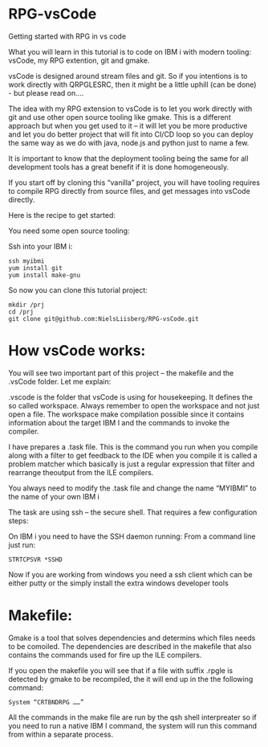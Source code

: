 # RPG-vsCode
Getting started with RPG in vs code


What you will learn in this tutorial is to code on IBM i with modern tooling: vsCode, my RPG extention, git and gmake.

vsCode is designed around stream files and git. So if you intentions is to work directly with QRPGLESRC, then it might be a little uphill (can be done) - but please read on.... 

The idea with my RPG extension to vsCode is to let you work directly with git and use other open source tooling like gmake. This is a different approach but when you get used to it – it will let you be more productive and let you do better project that will fit into CI/CD loop so you can deploy the same way as we do with java, node.js and python just to name a few. 

It is important to know that the deployment tooling being the same for all development tools has a great benefit if it is done homogeneously.

If you start off by cloning this “vanilla” project, you will have tooling requires to compile RPG directly from source files, and get messages into vsCode directly.


Here is the recipe to get started:

You need some open source tooling: 

Ssh into your IBM i:

```
ssh myibmi
yum install git
yum install make-gnu 
```
So now you can clone this tutorial project:

```
mkdir /prj
cd /prj 
git clone git@github.com:NielsLiisberg/RPG-vsCode.git
````


# How vsCode works:

You will see two important part of this project – the makefile and the .vsCode folder. Let me explain:

.vscode is the folder that vsCode is using for housekeeping. It defines the so called workspace. 
Always remember to open the workspace and not just open a file. The workspace make compilation possible since it contains information about the target IBM I and the commands to invoke the compiler.

I have prepares a .task file. This is the command you run when you compile along with a 
filter to get feedback to the IDE when you compile it is called a problem matcher which 
basically is just a regular  expression that filter and rearrange theoutput from the ILE compilers.

You always need to modify the .task file and change the name “MYIBMI” to the name of your own IBM i

The task are using ssh – the secure shell. That requires a few configuration steps:

On IBM i you need to have  the SSH daemon running: From a command line just run:

```
STRTCPSVR *SSHD
```

Now if you are working from windows you need a ssh client which can be either putty or the simply install the extra windows developer tools   


# Makefile: 
Gmake is a tool that solves dependencies and determins which files needs to be comoiled. The dependencies are described in the makefile that also contains the commands used for fire up the ILE compilers.

If you open the makefile you will see that if a file with suffix .rpgle is detected by gmake to be recompiled, the it will end up in the the following command:

```
System “CRTBNDRPG ……”
```

All the commands in the make file are run by the qsh shell interpreater so if you need to run a native IBM I command, the system will  run this command  from within a separate  process.
